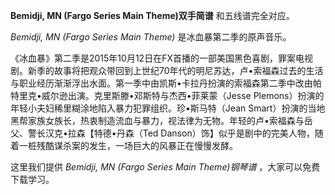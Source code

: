 

**Bemidji, MN (Fargo Series Main Theme)双手简谱** 和五线谱完全对应。

_Bemidji, MN (Fargo Series Main Theme)_ 是冰血暴第二季的原声音乐。

《冰血暴》第二季是2015年10月12日在FX首播的一部美国黑色喜剧，罪案电视剧。新季的故事将把观众带回到上世纪70年代的明尼苏达，卢•索福森过去的生活与职业经历渐渐浮出水面。第一季中由凯斯•卡拉丹扮演的索福森第二季中改由帕特里克•威尔逊出演。克里斯滕•邓斯特与杰西•菲莱蒙（Jesse
Plemons）扮演的年轻小夫妇稀里糊涂地陷入暴力犯罪组织。珍•斯马特（Jean
Smart）扮演的当地黑帮家族女族长，热衷制造流血与暴力，视法律为无物。年轻的卢•索福森与岳父、警长汉克•拉森【特德•丹森（Ted
Danson）饰】似乎是剧中的完美人物，随着一桩残酷谋杀案的发生，一场巨大的风暴正在慢慢发酵。

这里我们提供 _Bemidji, MN (Fargo Series Main Theme)钢琴谱_ ，大家可以免费下载学习。

